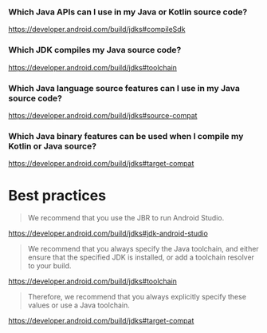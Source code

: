 ### Which Java APIs can I use in my Java or Kotlin source code?

https://developer.android.com/build/jdks#compileSdk

### Which JDK compiles my Java source code?

https://developer.android.com/build/jdks#toolchain

### Which Java language source features can I use in my Java source code?

https://developer.android.com/build/jdks#source-compat

### Which Java binary features can be used when I compile my Kotlin or Java source?

https://developer.android.com/build/jdks#target-compat

# Best practices

> We recommend that you use the JBR to run Android Studio.

https://developer.android.com/build/jdks#jdk-android-studio

> We recommend that you always specify the Java toolchain, and either ensure that the specified JDK is installed, or add a toolchain resolver to your build.

https://developer.android.com/build/jdks#toolchain

> Therefore, we recommend that you always explicitly specify these values or use a Java toolchain.

https://developer.android.com/build/jdks#target-compat
